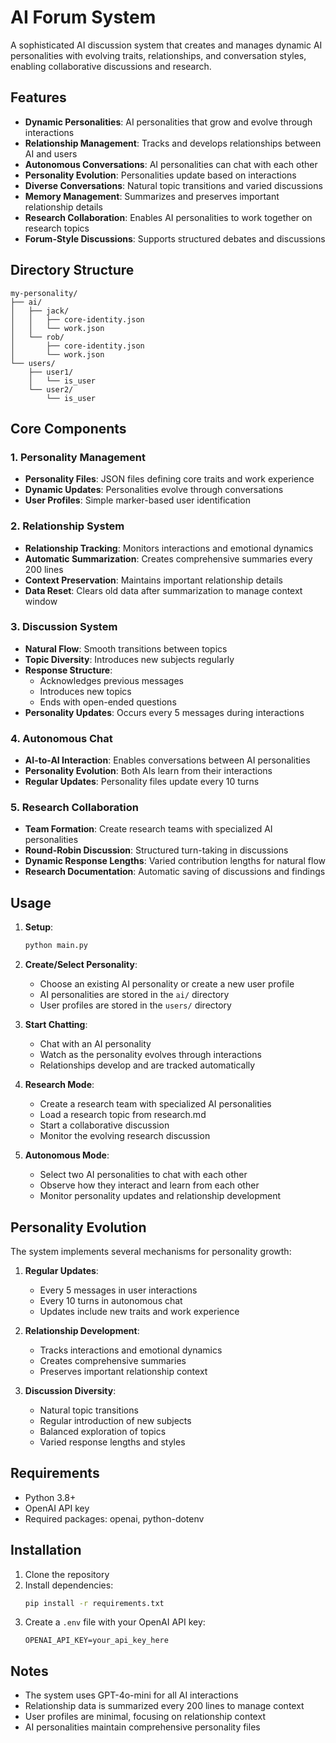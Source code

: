 # AI Forum System

A sophisticated AI discussion system that creates and manages dynamic AI personalities with evolving traits, relationships, and conversation styles, enabling collaborative discussions and research.

## Features

- **Dynamic Personalities**: AI personalities that grow and evolve through interactions
- **Relationship Management**: Tracks and develops relationships between AI and users
- **Autonomous Conversations**: AI personalities can chat with each other
- **Personality Evolution**: Personalities update based on interactions
- **Diverse Conversations**: Natural topic transitions and varied discussions
- **Memory Management**: Summarizes and preserves important relationship details
- **Research Collaboration**: Enables AI personalities to work together on research topics
- **Forum-Style Discussions**: Supports structured debates and discussions

## Directory Structure

```
my-personality/
├── ai/
│   ├── jack/
│   │   ├── core-identity.json
│   │   └── work.json
│   └── rob/
│       ├── core-identity.json
│       └── work.json
└── users/
    ├── user1/
    │   └── is_user
    └── user2/
        └── is_user
```

## Core Components

### 1. Personality Management
- **Personality Files**: JSON files defining core traits and work experience
- **Dynamic Updates**: Personalities evolve through conversations
- **User Profiles**: Simple marker-based user identification

### 2. Relationship System
- **Relationship Tracking**: Monitors interactions and emotional dynamics
- **Automatic Summarization**: Creates comprehensive summaries every 200 lines
- **Context Preservation**: Maintains important relationship details
- **Data Reset**: Clears old data after summarization to manage context window

### 3. Discussion System
- **Natural Flow**: Smooth transitions between topics
- **Topic Diversity**: Introduces new subjects regularly
- **Response Structure**: 
  - Acknowledges previous messages
  - Introduces new topics
  - Ends with open-ended questions
- **Personality Updates**: Occurs every 5 messages during interactions

### 4. Autonomous Chat
- **AI-to-AI Interaction**: Enables conversations between AI personalities
- **Personality Evolution**: Both AIs learn from their interactions
- **Regular Updates**: Personality files update every 10 turns

### 5. Research Collaboration
- **Team Formation**: Create research teams with specialized AI personalities
- **Round-Robin Discussion**: Structured turn-taking in discussions
- **Dynamic Response Lengths**: Varied contribution lengths for natural flow
- **Research Documentation**: Automatic saving of discussions and findings

## Usage

1. **Setup**:
   ```bash
   python main.py
   ```

2. **Create/Select Personality**:
   - Choose an existing AI personality or create a new user profile
   - AI personalities are stored in the `ai/` directory
   - User profiles are stored in the `users/` directory

3. **Start Chatting**:
   - Chat with an AI personality
   - Watch as the personality evolves through interactions
   - Relationships develop and are tracked automatically

4. **Research Mode**:
   - Create a research team with specialized AI personalities
   - Load a research topic from research.md
   - Start a collaborative discussion
   - Monitor the evolving research discussion

5. **Autonomous Mode**:
   - Select two AI personalities to chat with each other
   - Observe how they interact and learn from each other
   - Monitor personality updates and relationship development

## Personality Evolution

The system implements several mechanisms for personality growth:

1. **Regular Updates**:
   - Every 5 messages in user interactions
   - Every 10 turns in autonomous chat
   - Updates include new traits and work experience

2. **Relationship Development**:
   - Tracks interactions and emotional dynamics
   - Creates comprehensive summaries
   - Preserves important relationship context

3. **Discussion Diversity**:
   - Natural topic transitions
   - Regular introduction of new subjects
   - Balanced exploration of topics
   - Varied response lengths and styles

## Requirements

- Python 3.8+
- OpenAI API key
- Required packages: openai, python-dotenv

## Installation

1. Clone the repository
2. Install dependencies:
   ```bash
   pip install -r requirements.txt
   ```
3. Create a `.env` file with your OpenAI API key:
   ```
   OPENAI_API_KEY=your_api_key_here
   ```

## Notes

- The system uses GPT-4o-mini for all AI interactions
- Relationship data is summarized every 200 lines to manage context
- User profiles are minimal, focusing on relationship context
- AI personalities maintain comprehensive personality files